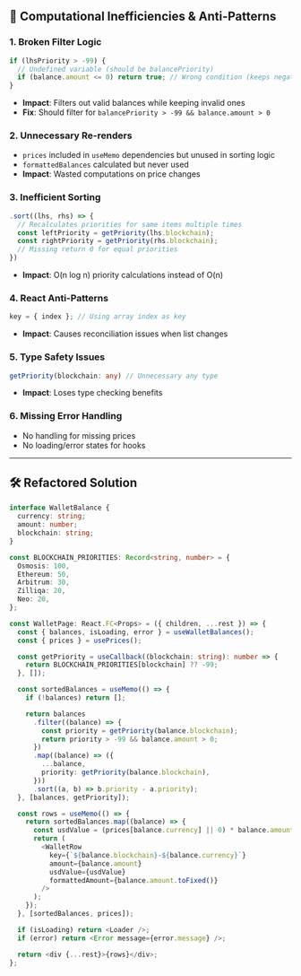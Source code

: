 ## 🚨 Computational Inefficiencies & Anti-Patterns

### 1. **Broken Filter Logic**

```typescript
if (lhsPriority > -99) {
  // Undefined variable (should be balancePriority)
  if (balance.amount <= 0) return true; // Wrong condition (keeps negative balances)
}
```

- **Impact**: Filters out valid balances while keeping invalid ones
- **Fix**: Should filter for `balancePriority > -99 && balance.amount > 0`

### 2. **Unnecessary Re-renders**

- `prices` included in `useMemo` dependencies but unused in sorting logic
- `formattedBalances` calculated but never used
- **Impact**: Wasted computations on price changes

### 3. **Inefficient Sorting**

```typescript
.sort((lhs, rhs) => {
  // Recalculates priorities for same items multiple times
  const leftPriority = getPriority(lhs.blockchain);
  const rightPriority = getPriority(rhs.blockchain);
  // Missing return 0 for equal priorities
})
```

- **Impact**: O(n log n) priority calculations instead of O(n)

### 4. **React Anti-Patterns**

```typescript
key = { index }; // Using array index as key
```

- **Impact**: Causes reconciliation issues when list changes

### 5. **Type Safety Issues**

```typescript
getPriority(blockchain: any) // Unnecessary any type
```

- **Impact**: Loses type checking benefits

### 6. **Missing Error Handling**

- No handling for missing prices
- No loading/error states for hooks

---

## 🛠️ Refactored Solution

```typescript
interface WalletBalance {
  currency: string;
  amount: number;
  blockchain: string;
}

const BLOCKCHAIN_PRIORITIES: Record<string, number> = {
  Osmosis: 100,
  Ethereum: 50,
  Arbitrum: 30,
  Zilliqa: 20,
  Neo: 20,
};

const WalletPage: React.FC<Props> = ({ children, ...rest }) => {
  const { balances, isLoading, error } = useWalletBalances();
  const { prices } = usePrices();

  const getPriority = useCallback((blockchain: string): number => {
    return BLOCKCHAIN_PRIORITIES[blockchain] ?? -99;
  }, []);

  const sortedBalances = useMemo(() => {
    if (!balances) return [];

    return balances
      .filter((balance) => {
        const priority = getPriority(balance.blockchain);
        return priority > -99 && balance.amount > 0;
      })
      .map((balance) => ({
        ...balance,
        priority: getPriority(balance.blockchain),
      }))
      .sort((a, b) => b.priority - a.priority);
  }, [balances, getPriority]);

  const rows = useMemo(() => {
    return sortedBalances.map((balance) => {
      const usdValue = (prices[balance.currency] || 0) * balance.amount;
      return (
        <WalletRow
          key={`${balance.blockchain}-${balance.currency}`}
          amount={balance.amount}
          usdValue={usdValue}
          formattedAmount={balance.amount.toFixed()}
        />
      );
    });
  }, [sortedBalances, prices]);

  if (isLoading) return <Loader />;
  if (error) return <Error message={error.message} />;

  return <div {...rest}>{rows}</div>;
};
```
